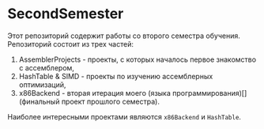 # SecondSemester
Этот репозиторий содержит работы со второго семестра обучения. Репозиторий состоит из трех частей:

1. AssemblerProjects - проекты, с которых началось первое знакомство с ассемблером, 
2. HashTable & SIMD  - проекты по изучению ассемблерных оптимизаций,
3. x86Backend        - вторая итерация моего (языка программирования)[] (финальный проект прошлого семестра).

Наиболее интересными проектами являются `x86Backend` и `HashTable`. 